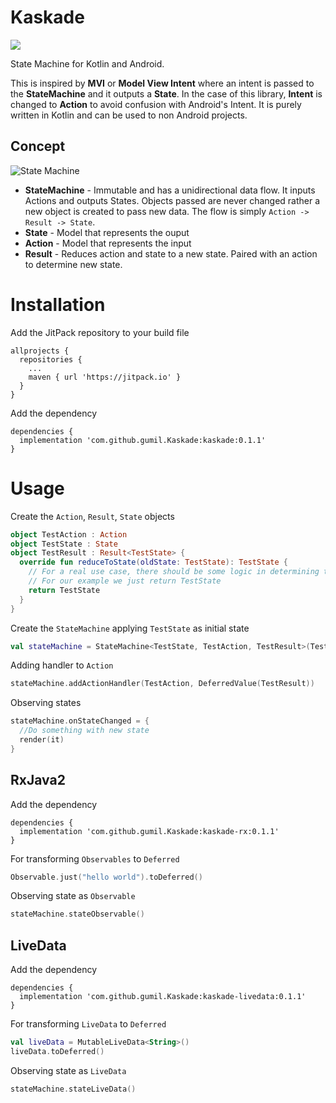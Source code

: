 # Kaskade
[![](https://jitpack.io/v/gumil/Kaskade.svg)](https://jitpack.io/#gumil/Kaskade)

State Machine for Kotlin and Android.

This is inspired by **MVI** or **Model View Intent** where an intent is passed to the **StateMachine** and it outputs a **State**. In the case of this library, **Intent** is changed to **Action** to avoid confusion with Android's Intent. It is purely written in Kotlin and can be used to non Android projects.

## Concept
![State Machine](https://raw.githubusercontent.com/gumil/Kaskade/master/art/StateMachine.png)
* **StateMachine** - Immutable and has a unidirectional data flow. It inputs Actions and outputs States. Objects passed are never changed rather a new object is created to pass new data. The flow is simply `Action -> Result -> State`.
* **State** - Model that represents the ouput
* **Action** - Model that represents the input
* **Result** - Reduces action and state to a new state. Paired with an action to determine new state.

# Installation

Add the JitPack repository to your build file
```
allprojects {
  repositories {
    ...
    maven { url 'https://jitpack.io' }
  }
}
```
Add the dependency
```
dependencies {
  implementation 'com.github.gumil.Kaskade:kaskade:0.1.1'
}
```

# Usage
Create the `Action`, `Result`, `State` objects
```Kotlin
object TestAction : Action
object TestState : State
object TestResult : Result<TestState> {
  override fun reduceToState(oldState: TestState): TestState {
    // For a real use case, there should be some logic in determining the new state
    // For our example we just return TestState
    return TestState
  }
}
```

Create the `StateMachine` applying `TestState` as initial state
```Kotlin
val stateMachine = StateMachine<TestState, TestAction, TestResult>(TestState)
```

Adding handler to `Action`
```Kotlin
stateMachine.addActionHandler(TestAction, DeferredValue(TestResult))
```

Observing states
```Kotlin
stateMachine.onStateChanged = {
  //Do something with new state
  render(it)
}
```
## RxJava2
Add the dependency
```
dependencies {
  implementation 'com.github.gumil.Kaskade:kaskade-rx:0.1.1'
}
```

For transforming `Observables` to `Deferred`
```Kotlin
Observable.just("hello world").toDeferred()
```

Observing state as `Observable`
```Kotlin
stateMachine.stateObservable()
```

## LiveData
Add the dependency
```
dependencies {
  implementation 'com.github.gumil.Kaskade:kaskade-livedata:0.1.1'
}
```

For transforming `LiveData` to `Deferred`
```Kotlin
val liveData = MutableLiveData<String>()
liveData.toDeferred()
```

Observing state as `LiveData`
```Kotlin
stateMachine.stateLiveData()
```
